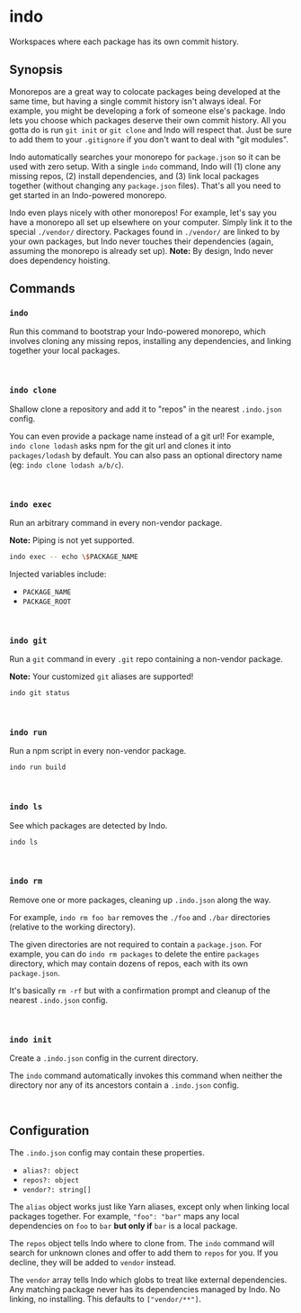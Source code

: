 # indo

Workspaces where each package has its own commit history.

## Synopsis

Monorepos are a great way to colocate packages being developed at the same time,
but having a single commit history isn't always ideal. For example, you might be
developing a fork of someone else's package. Indo lets you choose which packages
deserve their own commit history. All you gotta do is run `git init` or `git clone`
and Indo will respect that. Just be sure to add them to your `.gitignore` if you
don't want to deal with "git modules".

Indo automatically searches your monorepo for `package.json` so it can be used
with zero setup. With a single `indo` command, Indo will (1) clone any missing
repos, (2) install dependencies, and (3) link local packages together (without
changing any `package.json` files). That's all you need to get started in an
Indo-powered monorepo.

Indo even plays nicely with other monorepos! For example, let's say you have a
monorepo all set up elsewhere on your computer. Simply link it to the special
`./vendor/` directory. Packages found in `./vendor/` are linked to by your own
packages, but Indo never touches their dependencies (again, assuming the monorepo
is already set up). **Note:** By design, Indo never does dependency hoisting.

## Commands

### `indo`

Run this command to bootstrap your Indo-powered monorepo, which involves
cloning any missing repos, installing any dependencies, and linking together your
local packages.

&nbsp;

### `indo clone`

Shallow clone a repository and add it to "repos" in the nearest `.indo.json` config.

You can even provide a package name instead of a git url! For example, `indo clone lodash`
asks npm for the git url and clones it into `packages/lodash` by default. You can also pass
an optional directory name (eg: `indo clone lodash a/b/c`).

&nbsp;

### `indo exec`

Run an arbitrary command in every non-vendor package.

**Note:** Piping is not yet supported.

```sh
indo exec -- echo \$PACKAGE_NAME
```

Injected variables include:
- `PACKAGE_NAME`
- `PACKAGE_ROOT`

&nbsp;

### `indo git`

Run a `git` command in every `.git` repo containing a non-vendor package.

**Note:** Your customized `git` aliases are supported!

```sh
indo git status
```

&nbsp;

### `indo run`

Run a npm script in every non-vendor package.

```sh
indo run build
```

&nbsp;

### `indo ls`

See which packages are detected by Indo.

```sh
indo ls
```

&nbsp;

### `indo rm`

Remove one or more packages, cleaning up `.indo.json` along the way.

For example, `indo rm foo bar` removes the `./foo` and `./bar` directories (relative to the working directory).

The given directories are not required to contain a `package.json`. For example, you can do `indo rm packages`
to delete the entire `packages` directory, which may contain dozens of repos, each with its own `package.json`.

It's basically `rm -rf` but with a confirmation prompt and cleanup of the nearest `.indo.json` config.

&nbsp;

### `indo init`

Create a `.indo.json` config in the current directory.

The `indo` command automatically invokes this command when neither the directory nor any of
its ancestors contain a `.indo.json` config.

&nbsp;

## Configuration

The `.indo.json` config may contain these properties.

- `alias?: object`
- `repos?: object`
- `vendor?: string[]`

The `alias` object works just like Yarn aliases, except only when linking local
packages together. For example, `"foo": "bar"` maps any local dependencies on
`foo` to `bar` **but only if** `bar` is a local package.

The `repos` object tells Indo where to clone from. The `indo` command will search
for unknown clones and offer to add them to `repos` for you. If you decline, they
will be added to `vendor` instead.

The `vendor` array tells Indo which globs to treat like external dependencies.
Any matching package never has its dependencies managed by Indo. No linking, no
installing. This defaults to `["vendor/**"]`.
